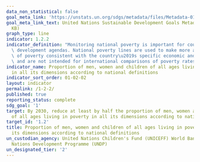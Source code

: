 ```yaml
---
data_non_statistical: false
goal_meta_link: 'https://unstats.un.org/sdgs/metadata/files/Metadata-01-02-01.pdf '
goal_meta_link_text: United Nations Sustainable Development Goals Metadata (PDF 894
  KB)
graph_type: line
indicator: 1.2.2
indicator_definition: "Monitoring national poverty is important for country-specific\
  \ development agendas. National poverty lines are used to make more accurate estimates\
  \ of poverty consistent with the country\u2019s specific economic and social circumstances,\
  \ and are not intended for international comparisons of poverty rates."
indicator_name: Proportion of men, women and children of all ages living in poverty
  in all its dimensions according to national definitions
indicator_sort_order: 01-02-02
layout: indicator
permalink: /1-2-2/
published: true
reporting_status: complete
sdg_goal: '1'
target: By 2030, reduce at least by half the proportion of men, women and children
  of all ages living in poverty in all its dimensions according to national definitions
target_id: '1.2'
title: Proportion of men, women and children of all ages living in poverty in all
  its dimensions according to national definitions
un_custodian_agency: United Nations Children's Fund (UNICEFF) World Bank (WB) United
  Nations Development Programme (UNDP)
un_designated_tier: '2'
---
```

